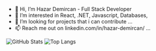 - 👋 Hi, I’m Hazar Demircan - Full Stack Developer
- 👀 I’m interested in React, .NET, Javascript, Databases, 
- 💞️ I’m looking for projects that i can contribute ...
- 📫 Reach me out on linkedin.com/in/hazar-demircan/ ...

<!---
hazardemircan/hazardemircan is a ✨ special ✨ repository because its `README.md` (this file) appears on your GitHub profile.
You can click the Preview link to take a look at your changes.
--->

![GitHub Stats](https://github-readme-stats.vercel.app/api?username=hazardemircan&show_icons=true&theme=synthwave)
![Top Langs](https://github-readme-stats.vercel.app/api/top-langs/?username=hazardemircan&layout=compact&theme=synthwave)
